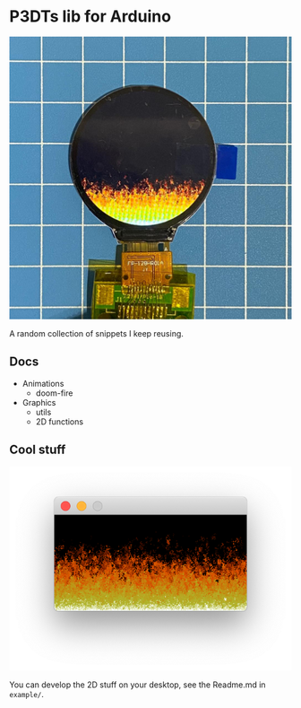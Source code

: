 # P3DTs lib for Arduino

![Arduino Test](/_docs/watch-doom-fire.jpg)


A random collection of snippets I keep reusing.

## Docs

- Animations
    - doom-fire
- Graphics
    - utils
    - 2D functions

## Cool stuff


![Desktop Test](/_docs/doom-fire.png)


You can develop the 2D stuff on your desktop, see the Readme.md in `example/`.